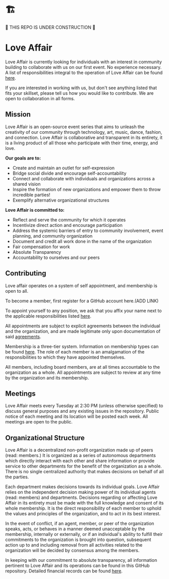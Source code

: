 # 🏗️
🚧 THIS REPO IS UNDER CONSTRUCTION 🚧

# Love Affair

Love Affair is currently looking for individuals with an interest in community building to collaborate with us on our first event. No experience necessary. A list of responsibilities integral to the operation of Love Affair can be found [here](./COOPERATIONS.md).

If you are interested in working with us, but don't see anything listed that fits your skillset, please tell us how you would like to contribute. We are open to collaboration in all forms.

## Mission

Love Affair is an open-source event series that aims to unleash the
creativity of our community through technology, art, music, dance, fashion, and
connection. Love Affair is collaborative and transparent in its entirety, it is
a living product of all those who participate with their time, energy, and love.

**Our goals are to:**

 - Create and maintain an outlet for self-expression
 - Bridge social divide and encourage self-accountability
 - Connect and collaborate with individuals and organizations across a
 shared vision
 - Inspire the formation of new organizations and empower them to throw incredible parties!
 - Exemplify alternative organizational structures

**Love Affair is committed to:**

 - Reflect and serve the community for which it operates
 - Incentivize direct action and encourage participation
 - Address the systemic barriers of entry to community involvement, event planning, and community organization
 - Document and credit all work done in the name of the organization
 - Fair compensation for work
 - Absolute Transparency
 - Accountability to ourselves and our peers

## Contributing

 Love affair operates on a system of self appointment, and membership is open to all.  

To become a member, first register for a GitHub account here.(ADD LINK)

To appoint yourself to any position, we ask that you affix your name next to the applicable responsibilities listed [here](./COOPERATIONS.md).

All appointments are subject to explicit agreements between the individual and the organization, and are made legitimate only upon documentation of said [agreements](./AGREEMENTS.md).

Membership is a three-tier system. Information on membership types can be found [here](./COOPERATIONS.md#Membership). The role of each member is an amalgamation of the responsibilities to which they have appointed themselves.

All members, including board members, are at all times accountable to the organization as a whole. All appointments are subject to review at any time by the organization and its membership.

## Meetings

Love Affair meets every Tuesday at 2:30 PM (unless otherwise specified) to discuss general purposes and any existing issues in the repository. Public notice of each meeting and its location will be posted each week. All meetings are open to the public.

## Organizational Structure

Love Affair is a decentralized non-profit organization made up of peers (read: members.) It is organized as a series of autonomous departments which directly interact with each other and share information or provide service to other departments for the benefit of the organization as a whole. There is no single centralized authority that makes decisions on behalf of all the parties.

Each department makes decisions towards its individual goals. Love Affair relies on the independent decision making power of its individual agents (read: members) and departments. Decisions regarding or affecting Love Affair in its entirety must be made with the full knowledge and consent of its whole membership. It is the direct responsibility of each member to uphold the values and principles of the organization, and to act in its best interest.

In the event of conflict, if an agent, member, or peer of the organization speaks, acts, or behaves in a manner deemed unacceptable by the membership, internally or externally, or if an individual's ability to fulfill their commitments to the organization is brought into question, subsequent action up to and including removal from all activities related to the organization will be decided by consensus among the members.

In keeping with our commitment to absolute transparency, all information pertinent to Love Affair and its operations can be found in this GitHub repository. Detailed financial records can be found [here](./FINANCIAL.md).
